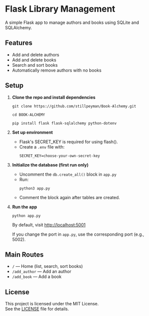 # Flask Library Management

A simple Flask app to manage authors and books using SQLite and SQLAlchemy.

## Features

- Add and delete authors
- Add and delete books
- Search and sort books
- Automatically remove authors with no books

## Setup

1. **Clone the repo and install dependencies**
    ```
    git clone https://github.com/stillpeyman/Book-Alchemy.git

    cd BOOK-ALCHEMY

    pip install flask flask-sqlalchemy python-dotenv
    ```

2. **Set up environment**

    - Flask's SECRET_KEY is required for using flash().
    - Create a `.env` file with:
      ```
      SECRET_KEY=choose-your-own-secret-key
      ```

3. **Initialize the database (first run only)**
    - Uncomment the `db.create_all()` block in `app.py`
    - Run:
      ```
      python3 app.py
      ```
    - Comment the block again after tables are created.

4. **Run the app**
    ```
    python app.py
    ```
    By default, visit [http://localhost:5001](http://localhost:5001)

    If you change the port in `app.py`, use the corresponding port (e.g., 5002).

## Main Routes

- `/` — Home (list, search, sort books)
- `/add_author` — Add an author
- `/add_book` — Add a book

## License

This project is licensed under the MIT License.  
See the [LICENSE](LICENSE) file for details.